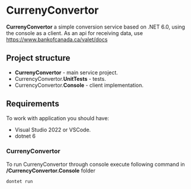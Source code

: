 # CurrenyConvertor
**CurrenyConvertor** a simple conversion service based on .NET 6.0, using the console as a client. As an api for receiving data, use https://www.bankofcanada.ca/valet/docs

## Project structure
* **CurrenyConvertor** - main service project.
* CurrencyConvertor.**UnitTests** - tests.
* CurrencyConvertor.**Console** - client implementation.


## Requirements
To work with application you should have:
* Visual Studio 2022 or VSCode.
* dotnet 6

### CurrenyConvertor
To run CurrenyConvertor  through console execute following command in **/CurrencyConvertor.Console** folder
```bash
dontet run